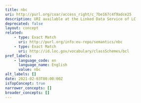 ```yaml
---
title: nbc
uri: http://purl.org/coar/access_right/c_7be167c4f9adce25
description: URI available at the Linked Data Service of LC
deprecated: false
layout: concept
related:
    - type: Exact Match
      uri: http://purl.org/info:eu-repo/semantics/nbc
    - type: Exact Match
      uri: http://id.loc.gov/vocabulary/classSchemes/bcl
pref_labels:
    - language_code: en
      language_name: English
      value: nbc
alt_labels: []
date: 2021-02-03T00:00:00Z
isTopConcept: true
narrower_concepts: []
broader_concepts: []
---
```


